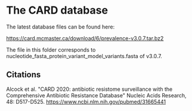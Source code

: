 # The CARD database

The latest database files can be found here:

https://card.mcmaster.ca/download/6/prevalence-v3.0.7.tar.bz2

The file in this folder corresponds to nucleotide_fasta_protein_variant_model_variants.fasta of v3.0.7.

## Citations

Alcock et al. "CARD 2020: antibiotic resistome surveillance with the Comprehensive
Antibiotic Resistance Database" Nucleic Acids Research, 48: D517-D525.
https://www.ncbi.nlm.nih.gov/pubmed/31665441
